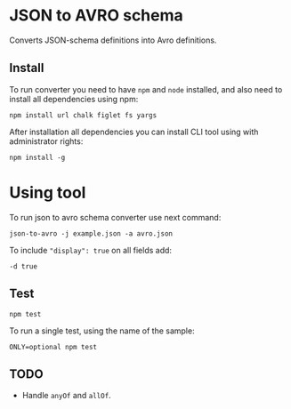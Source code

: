 # JSON to AVRO schema

Converts JSON-schema definitions into Avro definitions.

## Install
To run converter you need to have `npm` and `node` installed, and also need
to install all dependencies using npm:

`npm install url chalk figlet fs yargs`

After installation all dependencies you can install CLI tool using with administrator rights:

`npm install -g`

# Using tool

To run json to avro schema converter use next command:

`json-to-avro -j example.json -a avro.json`

To include `"display": true` on all fields add:

`-d true`

## Test

    npm test

To run a single test, using the name of the sample:

    ONLY=optional npm test

## TODO

* Handle `anyOf` and `allOf`.
